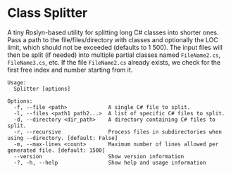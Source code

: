 # Class Splitter

A tiny Roslyn-based utility for splitting long C# classes into shorter ones. Pass a path to the file/files/directory with classes and optionally the LOC limit, which should not be exceeded (defaults to 1 500). The input files will then be split (if needed) into multiple partial classes named `FileName2.cs`, `FileName3.cs`, etc. If the file `FileName2.cs` already exists, we check for the first free index and number starting from it.

```
Usage:
  Splitter [options]

Options:
  -f, --file <path>             A single C# file to split.
  -l, --files <path1 path2...>  A list of specific C# files to split.
  -d, --directory <dir_path>    A directory containing C# files to split.
  -r, --recursive               Process files in subdirectories when using --directory. [default: False]
  -m, --max-lines <count>       Maximum number of lines allowed per generated file. [default: 1500]
  --version                     Show version information
  -?, -h, --help                Show help and usage information
```
